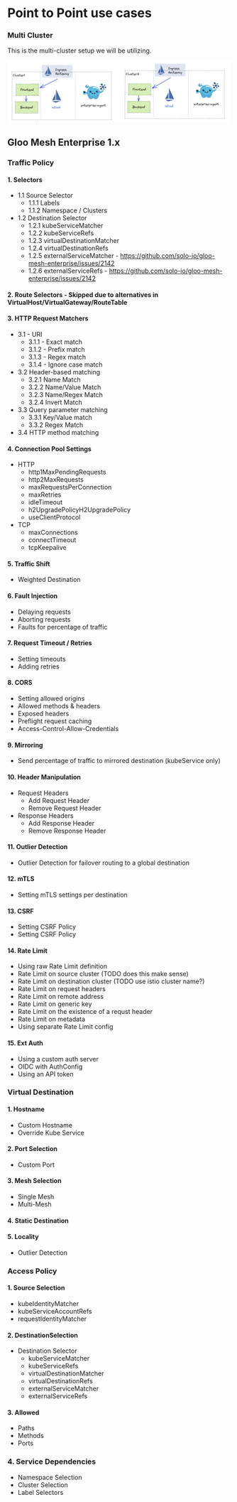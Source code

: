# Point to Point use cases


### Multi Cluster

This is the multi-cluster setup we will be utilizing. 

![](./multi-cluster-ptp.png)


## Gloo Mesh Enterprise 1.x


### Traffic Policy

#### 1. Selectors
* 1.1 Source Selector
  * 1.1.1 Labels
  * 1.1.2 Namespace / Clusters
* 1.2 Destination Selector
  * 1.2.1 kubeServiceMatcher
  * 1.2.2 kubeServiceRefs
  * 1.2.3 virtualDestinationMatcher
  * 1.2.4 virtualDestinationRefs
  * 1.2.5 externalServiceMatcher - https://github.com/solo-io/gloo-mesh-enterprise/issues/2142
  * 1.2.6 externalServiceRefs - https://github.com/solo-io/gloo-mesh-enterprise/issues/2142

#### 2. Route Selectors - Skipped due to alternatives in VirtualHost/VirtualGateway/RouteTable

#### 3. HTTP Request Matchers
- 3.1 - URI
  - 3.1.1 - Exact match
  - 3.1.2 - Prefix match
  - 3.1.3 - Regex match
  - 3.1.4 - Ignore case match
- 3.2 Header-based matching
  - 3.2.1 Name Match
  - 3.2.2 Name/Value Match
  - 3.2.3 Name/Regex Match
  - 3.2.4 Invert Match
- 3.3 Query parameter matching
  - 3.3.1 Key/Value match
  - 3.3.2 Regex Match
- 3.4 HTTP method matching

#### 4. Connection Pool Settings
- HTTP
  - http1MaxPendingRequests
  - http2MaxRequests
  - maxRequestsPerConnection
  - maxRetries
  - idleTimeout
  - h2UpgradePolicyH2UpgradePolicy 		
  - useClientProtocol
- TCP
  - maxConnections
  - connectTimeout
  - tcpKeepalive

#### 5. Traffic Shift
- Weighted Destination

#### 6. Fault Injection
- Delaying requests
- Aborting requests
- Faults for percentage of traffic

#### 7. Request Timeout / Retries
- Setting timeouts
- Adding retries

#### 8. CORS
- Setting allowed origins
- Allowed methods & headers
- Exposed headers
- Preflight request caching
- Access-Control-Allow-Credentials

#### 9. Mirroring
- Send percentage of traffic to mirrored destination (kubeService only)

#### 10. Header Manipulation
- Request Headers
  - Add Request Header
  - Remove Request Header
- Response Headers
  - Add Response Header
  - Remove Response Header

#### 11. Outlier Detection
- Outlier Detection for failover routing to a global destination

#### 12. mTLS
- Setting mTLS settings per destination

#### 13. CSRF
- Setting CSRF Policy
- Setting CSRF Policy

#### 14. Rate Limit
- Using raw Rate Limit definition
- Rate Limit on source cluster  (TODO does this make sense)
- Rate Limit on destination cluster (TODO use istio cluster name?)
- Rate Limit on request headers
- Rate Limit on remote address
- Rate Limit on generic key
- Rate Limit on the existence of a requst header
- Rate Limit on metadata
- Using separate Rate Limit config

#### 15. Ext Auth
- Using a custom auth server
- OIDC with AuthConfig
- Using an API token

### Virtual Destination

#### 1. Hostname
- Custom Hostname
- Override Kube Service

#### 2. Port Selection
- Custom Port

#### 3. Mesh Selection
- Single Mesh
- Multi-Mesh

#### 4. Static Destination

#### 5. Locality
- Outlier Detection


### Access Policy

#### 1. Source Selection
- kubeIdentityMatcher
- kubeServiceAccountRefs
- requestIdentityMatcher

#### 2. DestinationSelection
* Destination Selector
  * kubeServiceMatcher
  * kubeServiceRefs
  * virtualDestinationMatcher
  * virtualDestinationRefs
  * externalServiceMatcher
  * externalServiceRefs

#### 3. Allowed
- Paths
- Methods
- Ports


### 4. Service Dependencies
- Namespace Selection
- Cluster Selection
- Label Selectors